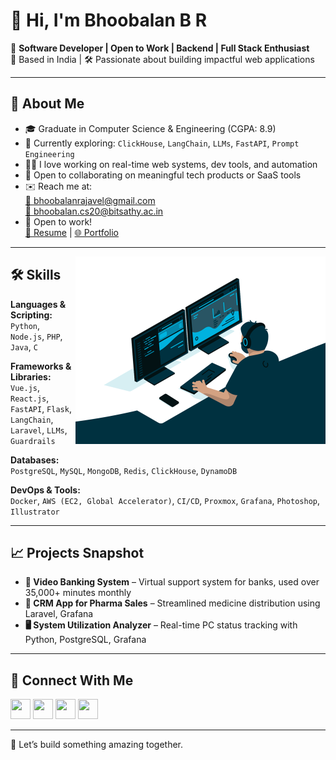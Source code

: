 # 👋 Hi, I'm Bhoobalan B R

🚀 **Software Developer | Open to Work | Backend | Full Stack Enthusiast**  
📍 Based in India | 🛠️ Passionate about building impactful web applications

---

## 🧠 About Me

- 🎓 Graduate in Computer Science & Engineering (CGPA: 8.9)
- 🌱 Currently exploring: `ClickHouse`, `LangChain`, `LLMs`, `FastAPI`, `Prompt Engineering`
- 👨‍💻 I love working on real-time web systems, dev tools, and automation
- 🤝 Open to collaborating on meaningful tech products or SaaS tools
- ✉️ Reach me at:  
  [📧 bhoobalanrajavel@gmail.com](mailto:bhoobalanrajavel@gmail.com)  
  [📧 bhoobalan.cs20@bitsathy.ac.in](mailto:bhoobalan.cs20@bitsathy.ac.in)
- 💼 Open to work!  
<a href="https://bhoobalan.s3.ap-south-1.amazonaws.com/Bhoobalan-B-R.pdf" target="_blank">📄 Resume</a> | <a href="https://bhoobalan-bhoo.github.io/" target="_blank">🌐 Portfolio</a>

---

<img align="right" alt="GIF" src="https://github.com/bhoobalan-bhoo/bhoobalan-bhoo/blob/main/code.gif?raw=true" width="400" height="300" />

## 🛠️ Skills

**Languages & Scripting:**  
`Python`, `Node.js`, `PHP`, `Java`, `C`

**Frameworks & Libraries:**  
`Vue.js`, `React.js`, `FastAPI`, `Flask`, `LangChain`, `Laravel`, `LLMs`, `Guardrails`

**Databases:**  
`PostgreSQL`, `MySQL`, `MongoDB`, `Redis`, `ClickHouse`, `DynamoDB`

**DevOps & Tools:**  
`Docker`, `AWS (EC2, Global Accelerator)`, `CI/CD`, `Proxmox`, `Grafana`, `Photoshop`, `Illustrator`

---

## 📈 Projects Snapshot

- **🎥 Video Banking System** – Virtual support system for banks, used over 35,000+ minutes monthly
- **🏥 CRM App for Pharma Sales** – Streamlined medicine distribution using Laravel, Grafana
- **🖥️ System Utilization Analyzer** – Real-time PC status tracking with Python, PostgreSQL, Grafana

---

## 🔗 Connect With Me

<p align="left">
  <a href="https://www.linkedin.com/in/bhoobalan-b-r" target="_blank"><img src="https://raw.githubusercontent.com/danielcranney/readme-generator/main/public/icons/socials/linkedin.svg" width="32" height="32" /></a>
  <a href="https://discord.com/users/kal#6704" target="_blank"><img src="https://raw.githubusercontent.com/danielcranney/readme-generator/main/public/icons/socials/discord.svg" width="32" height="32" /></a>
  <a href="https://www.github.com/bhoobalan-bhoo" target="_blank"><img src="https://raw.githubusercontent.com/danielcranney/readme-generator/main/public/icons/socials/github.svg" width="32" height="32" /></a>
  <a href="https://www.twitter.com/bhoobalan_br" target="_blank"><img src="https://raw.githubusercontent.com/danielcranney/readme-generator/main/public/icons/socials/twitter.svg" width="32" height="32" /></a>
</p>

---

🧩 Let’s build something amazing together.
